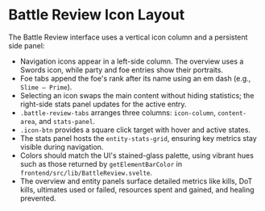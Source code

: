 # Battle Review Icon Layout

The Battle Review interface uses a vertical icon column and a persistent side panel:

- Navigation icons appear in a left-side column. The overview uses a Swords icon, while party and foe entries show their portraits.
- Foe tabs append the foe's rank after its name using an em dash (e.g., `Slime — Prime`).
- Selecting an icon swaps the main content without hiding statistics; the right-side stats panel updates for the active entry.
- `.battle-review-tabs` arranges three columns: `icon-column`, `content-area`, and `stats-panel`.
- `.icon-btn` provides a square click target with hover and active states.
- The stats panel hosts the `entity-stats-grid`, ensuring key metrics stay visible during navigation.
- Colors should match the UI's stained-glass palette, using vibrant hues such as those returned by `getElementBarColor` in `frontend/src/lib/BattleReview.svelte`.
- The overview and entity panels surface detailed metrics like kills, DoT kills, ultimates used or failed, resources spent and gained, and healing prevented.
